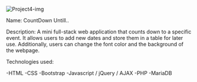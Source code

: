 ![Project4-img](https://github.com/koenigone/mohammadMoHMD/assets/40247243/e811e1b7-d573-49ce-a02b-598ccec47e7f)

Name: CountDown Untill..

Description:
A mini full-stack web application that counts down to a specific event. It allows users to add new dates and store them in a table for later use. Additionally, users can change the font color and the background of the webpage.

Technologies used:

-HTML
-CSS
-Bootstrap
-Javascript / jQuery / AJAX
-PHP
-MariaDB

